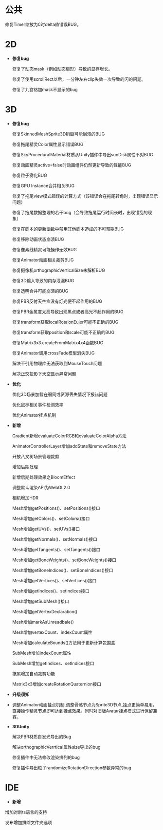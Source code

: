 # 公共
   修复Timer缩放为0时delta值错误BUG。
# 2D

- **修复bug**

   修复了动态mask（例如动态扇形）导致的显存增长。
   
   修复了使用scrollRect以后，一分钟左右clip失效一次导致的闪的问题。
   
   修复了九宫格加mask不显示的bug

# 3D

- **修复bug**

   修复SkinnedMeshSprite3D销毁可能崩溃的BUG

   修复拖尾精灵Color属性显示错误BUG

   修复SkyProceduralMaterial材质从Unity插件中导出sunDisk属性不对BUG

   修复动画精灵active=false时动画组件仍然更新导致的性能BUG

   修复粒子雾化BUG

   修复GPU Instance合并相关BUG

   修复了拖尾view模式错误的计算方式（该错误会在拖尾转角时，出现错误显示问题）

   修复了拖尾数据整理的若干bug（会导致拖尾运行时间长时，出现错乱的现象）

   修复在脚本的更新函数中禁用其他脚本造成的不可预期BUG

   修复移除动画状态崩溃BUG

   修复像素线精灵可能操作无效BUG

   修复Animator动画相关裁剪BUG

   修复摄像机orthographicVerticalSize未解析BUG

   修复3D输入导致的内存泄漏BUG

   修复透明合并可能崩溃的BUG

   修复PBR反射天空盒没有灯光便不起作用的BUG

   修复PBR金属度太高导致出现黑点或者高光不起作用的BUG

   修复transform获取localRotaionEuler可能不正确的BUG

   修复transform获取position和scale可能不正确的BUG

   修复Matrix3x3.createFromMatrix4x4函数BUG

   修复Animator调用crossFade模型消失BUG

   解决不引用物理库无法获取到MouseTouch问题

   解决正交投影下天空显示异常问题

- **优化**

   优化3D场景加载在弱网或资源丢失情况下报错问题

   优化鼠标相关事件检测效率

   优化Animator挂点机制

- **新增**

   Gradient新增evaluateColorRGB和evaluateColorAlpha方法

   AnimatorControllerLayer增加addState和removeState方法

   开放八叉树场景管理裁剪

   增加后期处理

   新增后期处理效果之BloomEffect

   调整默认渲染API为WebGL2.0

   相机增加HDR

   Mesh增加getPositions()、setPositions()接口

   Mesh增加getColors()、setColors()接口

   Mesh增加getUVs()、setUVs()接口

   Mesh增加getNormals()、setNormals()接口

   Mesh增加getTangents()、setTangents()接口

   Mesh增加getBoneWeights()、setBoneWeights()接口

   Mesh增加getBoneIndices()、setBoneIndices()接口

   Mesh增加getVertices()、setVertices()接口

   Mesh增加getIndices()、setIndices接口

   Mesh增加getSubMesh()接口

   Mesh增加getVertexDeclaration()

   Mesh增加markAsUnreadbale(）

   Mesh增加vertexCount、indexCount属性

   Mesh增加calculateBounds()方法用于更新计算包围盒
        
   SubMesh增加indexCount属性

   SubMesh增加getIndices、setIndices接口

   拖尾增加自动裁剪功能

   Matrix3x3增加createRotationQuaternion接口

- **升级须知**
- 
   调整Animator动画挂点机制,调整骨骼节点为Sprite3D节点,挂点更简单易用，直接操作精灵节点即可达到挂点效果。同时对旧版Avatar挂点模式进行保留兼容。

- **3DUnity**

   解决PBR材质自发光导出的Bug

   解决orthographicVerrtical属性size导出的bug

   修复插件中无法修改渲染排列的bug

   修复插件导出粒子randomizeRotationDirection参数异常的bug

# IDE

- **新增**

增加对新ts语言的支持

发布增加排除文件夹选项

  